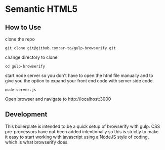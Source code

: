 

# Semantic HTML5

## How to Use

clone the repo

`git clone git@github.com:ar-to/gulp-browserify.git`

change directory to clone

`cd gulp-browserify`

start node server so you don't have to open the html file manually and to give you the option to expand your front end code with server side code.

`node server.js`

Open browser and navigate to http://localhost:3000

## Development

This boilerplate is intended to be a quick setup of browserify with gulp. CSS pre-processors have not been added intentionally so this is strictly to make it easy to start working with javascript using a NodeJS style of coding, which is what browserify does.

